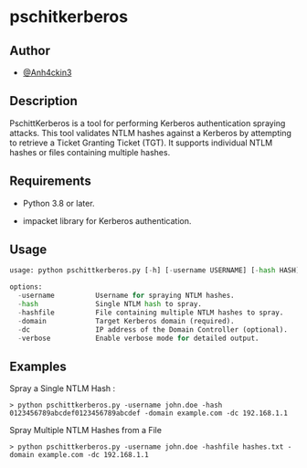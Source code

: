 # pschitkerberos

## Author

- [@Anh4ckin3](https://www.github.com/Anh4ckin3)

## Description

PschittKerberos is a tool for performing Kerberos authentication spraying attacks. This tool validates NTLM hashes against a Kerberos by attempting to retrieve a Ticket Granting Ticket (TGT). It supports individual NTLM hashes or files containing multiple hashes.

## Requirements

- Python 3.8 or later.

- impacket library for Kerberos authentication.

## Usage

```python
usage: python pschittkerberos.py [-h] [-username USERNAME] [-hash HASH] [-hashfile HASHFILE] -domain DOMAIN [-dc DC] [-verbose]

options:
  -username          Username for spraying NTLM hashes.
  -hash              Single NTLM hash to spray.
  -hashfile          File containing multiple NTLM hashes to spray.
  -domain            Target Kerberos domain (required).
  -dc                IP address of the Domain Controller (optional).
  -verbose           Enable verbose mode for detailed output.
```

## Examples
Spray a Single NTLM Hash :
```
> python pschittkerberos.py -username john.doe -hash 0123456789abcdef0123456789abcdef -domain example.com -dc 192.168.1.1 
```

Spray Multiple NTLM Hashes from a File
```
> python pschittkerberos.py -username john.doe -hashfile hashes.txt -domain example.com -dc 192.168.1.1
```